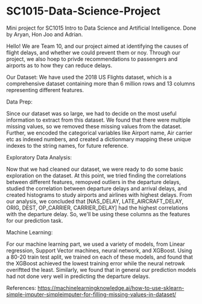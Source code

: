 # SC1015-Data-Science-Project
Mini project for SC1015 Intro to Data Science and Artificial Intelligence. Done by Aryan, Hon Joo and Adrian.


Hello! We are Team 10, and our project aimed at identifying the causes of flight delays, and whether we could prevent them or noy. Through our project, we also hoep to privde recommendations to passengers and airports as to how they can reduce delays.

Our Dataset: We have used the 2018 US Flights dataset, which is a comprehensive dataset containing more than 6 million rows and 13 columns representing different features.


Data Prep: 

Since our dataset was so large, we had to decide on the most useful information to extract from this dataset. We found that there were multiple missing values, so we removed these missing values from the dataset. Further, we encoded the categorical variables like Airport name, Air carrier etc as indexed numbers, and created a dictionmary mapping these unique indexes to the string names, for future reference.


Exploratory Data Analysis:

Now that we had cleaned our dataset, we were ready to do some basic exploration on the dataset. At this point, we tried finding the correlations between different features, remopved outliers in the departure delays, studied the correlation between departure delays and arrival delays, and created histograms to study airports and airlines with highest delays. From our analysis, we concluded that [NAS_DELAY, LATE_AIRCRAFT_DELAY, ORIG, DEST, OP_CARRIER, CARRIER_DELAY] had the highest correlations with the departure delay. So, we'll be using these columns as the features for our prediction task.



Machine Learning:

For our machine learning part, we used a variety of models, from Linear regression, Support Vector machines, neural network, and XGBoost. Using a 80-20 train test aplit, we trained on each of these models, and found that the XGBoost achieved the lowest training error while the neural netrowk overiftted the least. Similarly, we found that in general our prediction models had not done very well in predicting the departure delays.


References:
https://machinelearningknowledge.ai/how-to-use-sklearn-simple-imputer-simpleimputer-for-filling-missing-values-in-dataset/
